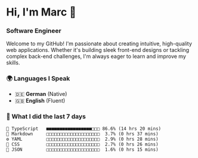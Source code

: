 # Hi, I'm Marc 👋 
### Software Engineer

Welcome to my GitHub! I'm passionate about creating intuitive, high-quality web applications. Whether it's building sleek front-end designs or tackling complex back-end challenges, I'm always eager to learn and improve my skills.  

### 🌍 Languages I Speak  
- 🇩🇪 **German** (Native)  
- 🇬🇧 **English** (Fluent)

### 🤯 What I did the last 7 days

```
🔷 TypeScript   ■■■■■■■■■■■■■■■■■□□□ 86.6% (14 hrs 20 mins)
📝 Markdown     □□□□□□□□□□□□□□□□□□□□  3.7% (0 hrs 37 mins)
⚙️ YAML         □□□□□□□□□□□□□□□□□□□□  2.9% (0 hrs 28 mins)
🎨 CSS          □□□□□□□□□□□□□□□□□□□□  2.7% (0 hrs 26 mins)
📄 JSON         □□□□□□□□□□□□□□□□□□□□  1.6% (0 hrs 15 mins)
```
